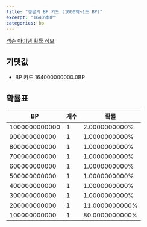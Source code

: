```yaml
---
title: "행운의 BP 카드 (1000억~1조 BP)"
excerpt: "1640억BP"
categories: bp
---
```

[넥슨 아이템 확률 정보](http://iteminfo.nexon.com/probability/fco?sn=7570)

## 기댓값
  - BP 카드 164000000000.0BP

## 확률표

|BP|개수|확률|
|---|---|---|
|1000000000000|1|2.0000000000%|
|900000000000|1|1.0000000000%|
|800000000000|1|1.0000000000%|
|700000000000|1|1.0000000000%|
|600000000000|1|1.0000000000%|
|500000000000|1|1.0000000000%|
|400000000000|1|1.0000000000%|
|300000000000|1|1.0000000000%|
|200000000000|1|11.0000000000%|
|100000000000|1|80.0000000000%|
